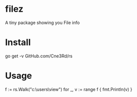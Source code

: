 # filez
A tiny package showing you File info

# Install

go get -v GitHub.com/Cne3Rd/rs


# Usage

f := rs.Walk("c:\\users\\view")
for _, v := range f {
    fmt.Println(v)
}

